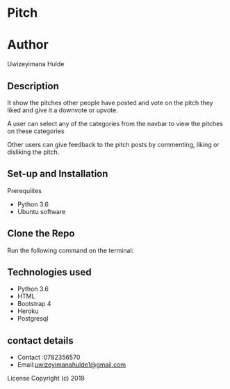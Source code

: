 # Pitch

# Author
Uwizeyimana Hulde
## Description
It show the pitches other people have posted and  vote on the pitch they liked and give it a downvote or upvote.

A user can select any of the categories from the navbar to view the pitches on these categories

Other users can give feedback to the pitch posts by commenting, liking or disliking the pitch.

## Set-up and Installation
Prerequiites
- Python 3.6
- Ubuntu software
## Clone the Repo
Run the following command on the terminal:

## Technologies used
- Python 3.6
- HTML
- Bootstrap 4
- Heroku
- Postgresql
## contact details
* Contact :0782356570
* Email:uwizeyimanahulde1@gmail.com

License
Copyright (c) 2019